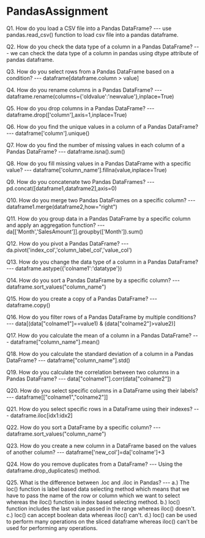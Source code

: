 # PandasAssignment

Q1. How do you load a CSV file into a Pandas DataFrame?
--- use pandas.read_csv() function to load csv file into a pandas dataframe.

Q2. How do you check the data type of a column in a Pandas DataFrame?
--- we can check the data type of a column in pandas using dtype attribute of pandas dataframe.

Q3. How do you select rows from a Pandas DataFrame based on a condition?
--- dataframe[dataframe.column > value]

Q4. How do you rename columns in a Pandas DataFrame?
--- dataframe.rename(columns={'oldvalue':'newvalue'},inplace=True)

Q5. How do you drop columns in a Pandas DataFrame?
--- dataframe.drop(['column'],axis=1,inplace=True)

Q6. How do you find the unique values in a column of a Pandas DataFrame?
--- dataframe['column'].unique()

Q7. How do you find the number of missing values in each column of a Pandas DataFrame?
--- dataframe.isna().sum()

Q8. How do you fill missing values in a Pandas DataFrame with a specific value?
--- dataframe['column_name'].fillna(value,inplace=True)

Q9. How do you concatenate two Pandas DataFrames?
--- pd.concat([dataframe1,dataframe2],axis=0)

Q10. How do you merge two Pandas DataFrames on a specific column?
--- dataframe1.merge(dataframe2,how="right")

Q11. How do you group data in a Pandas DataFrame by a specific column and apply an aggregation function?
--- da[['Month','SalesAmount']].groupby(['Month']).sum()

Q12. How do you pivot a Pandas DataFrame?
--- da.pivot('index_col','column_label_col','value_col')

Q13. How do you change the data type of a column in a Pandas DataFrame?
--- dataframe.astype({'colname1':'datatype'})

Q14. How do you sort a Pandas DataFrame by a specific column?
--- dataframe.sort_values("column_name")

Q15. How do you create a copy of a Pandas DataFrame?
--- dataframe.copy()

Q16. How do you filter rows of a Pandas DataFrame by multiple conditions?
--- data[(data["colname1"]==value1) & (data["colname2"]>value2)]

Q17. How do you calculate the mean of a column in a Pandas DataFrame?
--- dataframe["column_name"].mean()

Q18. How do you calculate the standard deviation of a column in a Pandas DataFrame?
--- dataframe["column_name"].std()

Q19. How do you calculate the correlation between two columns in a Pandas DataFrame?
--- data["colname1"].corr(data["colname2"])

Q20. How do you select specific columns in a DataFrame using their labels?
--- dataframe[["colname1","colname2"]]

Q21. How do you select specific rows in a DataFrame using their indexes?
--- dataframe.iloc[idx1:idx2]

Q22. How do you sort a DataFrame by a specific column?
--- dataframe.sort_values("column_name")

Q23. How do you create a new column in a DataFrame based on the values of another column?
--- dataframe['new_col']=da['colname']+3

Q24. How do you remove duplicates from a DataFrame?
--- Using the dataframe.drop_duplicates() method.

Q25. What is the difference between .loc and .iloc in Pandas?
--- a.) The loc() function is label based data selecting method which means that we have to pass the name of the row or column which we want to select 
	whereas the iloc() function is index based selecting method.
    b.) loc() function includes the last value passed in the range whereas iloc() doesn't.
    c.) loc() can accept boolean data whereas iloc() can't.
    d.) loc() can be used to perform many operations on the sliced dataframe whereas iloc() can't be used for performing any operations.
